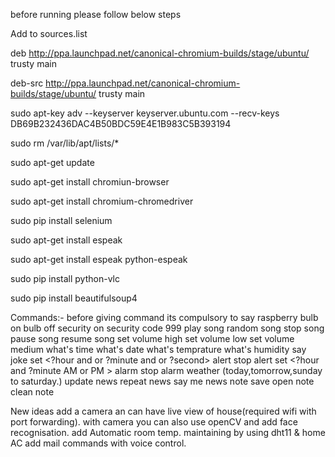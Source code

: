 
before running please follow below steps

Add to sources.list

deb http://ppa.launchpad.net/canonical-chromium-builds/stage/ubuntu/ trusty main

deb-src http://ppa.launchpad.net/canonical-chromium-builds/stage/ubuntu/ trusty main 

sudo apt-key adv --keyserver keyserver.ubuntu.com --recv-keys DB69B232436DAC4B50BDC59E4E1B983C5B393194
                                                                                   
sudo rm /var/lib/apt/lists/*

sudo apt-get update

sudo apt-get install chromiun-browser

sudo apt-get install chromium-chromedriver

sudo pip install selenium  

sudo apt-get install espeak

sudo apt-get install espeak python-espeak   

sudo  pip install python-vlc 

sudo pip install beautifulsoup4









Commands:-
before giving command its compulsory to say raspberry
bulb on
bulb off
security on
security code 999
play <name of song or caractor without name mistake> song
random song
stop song
pause song
resume song
set volume high
set volume low
set volume medium
what's time
what's date
what's temprature
what's humidity
say joke
set <?hour and or ?minute and or ?second> alert
stop alert
set <?hour and ?minute AM or PM > alarm
stop alarm
weather (today,tomorrow,sunday to saturday.)
update news
repeat news
say me news
note <bla bla bal> save
open note
clean <number> note













New ideas
add a camera an can have live view of house(required wifi with port forwarding).
with camera you can also use openCV and add face recognisation.
add Automatic room temp. maintaining by using dht11 & home AC 
add mail commands with voice control.


